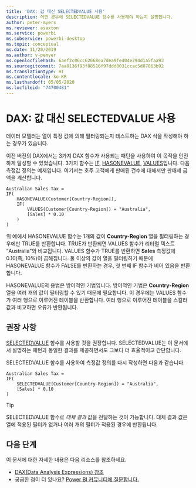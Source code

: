 ```yaml
---
title: 'DAX: 값 대신 SELECTEDVALUE 사용'
description: 어떤 경우에 SELECTEDVALUE 함수를 사용해야 하는지 설명합니다.
author: peter-myers
ms.reviewer: asaxton
ms.service: powerbi
ms.subservice: powerbi-desktop
ms.topic: conceptual
ms.date: 11/20/2019
ms.author: v-pemyer
ms.openlocfilehash: 6aef2c06cc62668ea7dea9fe404e294d1a5faa93
ms.sourcegitcommit: 7aa0136f93f88516f97ddd8031ccac5d07863b92
ms.translationtype: HT
ms.contentlocale: ko-KR
ms.lasthandoff: 05/05/2020
ms.locfileid: "74700481"
---
```

# <a name="dax-use-selectedvalue-instead-of-values"></a>DAX: 값 대신 SELECTEDVALUE 사용

데이터 모델러는 열이 특정 값에 의해 필터링되는지 테스트하는 DAX 식을 작성해야 하는 경우가 있습니다.

이전 버전의 DAX에서는 3가지 DAX 함수가 사용되는 패턴을 사용하여 이 목적을 안전하게 달성할 수 있었습니다. 3가지 함수는 [IF](/dax/if-function-dax), [HASONEVALUE](/dax/hasonevalue-function-dax), [VALUES](/dax/values-function-dax)입니다. 다음 측정값 정의는 예제입니다. 여기서는 호주 고객에게 판매된 건수에 대해서만 판매세 금액을 계산합니다.

```dax
Australian Sales Tax =
IF(
    HASONEVALUE(Customer[Country-Region]),
    IF(
        VALUES(Customer[Country-Region]) = "Australia",
        [Sales] * 0.10
    )
)
```

위 예에서 HASONEVALUE 함수는 1개의 값이 **Country-Region** 열을 필터링하는 경우에만 TRUE를 반환합니다. TRUE가 반환되면 VALUES 함수가 리터럴 텍스트 “Australia”와 비교됩니다. VALUES 함수가 TRUE를 반환하면 **Sales** 측정값에 0.10(즉, 10%)이 곱해집니다. 둘 이상의 값이 열을 필터링하기 때문에 HASONEVALUE 함수가 FALSE를 반환하는 경우, 첫 번째 IF 함수가 비어 있음을 반환합니다.

HASONEVALUE의 용법은 방어적인 기법입니다. 방어적인 기법은 **Country-Region** 열을 여러 개의 값이 필터링할 수 있기 때문에 필요합니다. 이 경우에는 VALUES 함수가 여러 행으로 이루어진 테이블을 반환합니다. 여러 행으로 이루어진 테이블을 스칼라 값과 비교하면 오류가 반환됩니다.

## <a name="recommendation"></a>권장 사항

[SELECTEDVALUE](/dax/selectedvalue-function) 함수를 사용할 것을 권장합니다. SELECTEDVALUE는 이 문서에서 설명하는 패턴과 동일한 결과를 제공하면서도 그보다 더 효율적이고 간단합니다.

SELECTEDVALUE 함수를 사용하여 측정값 정의를 다시 작성하면 다음과 같습니다.

```dax
Australian Sales Tax =
IF(
    SELECTEDVALUE(Customer[Country-Region]) = "Australia",
    [Sales] * 0.10
)
```

> [!TIP]
> SELECTEDVALUE 함수로 _대체 결과_ 값을 전달하는 것이 가능합니다. 대체 결과 값은 열에 적용된 필터가 없거나 여러 개의 필터가 적용된 경우에 반환됩니다.

## <a name="next-steps"></a>다음 단계

이 문서에 대한 자세한 내용은 다음 리소스를 참조하세요.

- [DAX(Data Analysis Expressions) 참조](/dax/)
- 궁금한 점이 더 있나요? [Power BI 커뮤니티에 질문합니다.](https://community.powerbi.com/)
